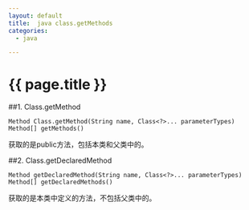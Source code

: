 ```yaml
---
layout: default
title:  java class.getMethods
categories:
  - java

---
```

# {{ page.title }}

##1. Class.getMethod

	Method Class.getMethod(String name, Class<?>... parameterTypes)
	Method[] getMethods()

获取的是public方法，包括本类和父类中的。

##2. Class.getDeclaredMethod

	Method getDeclaredMethod(String name, Class<?>... parameterTypes)
	Method[] getDeclaredMethods()

获取的是本类中定义的方法，不包括父类中的。

